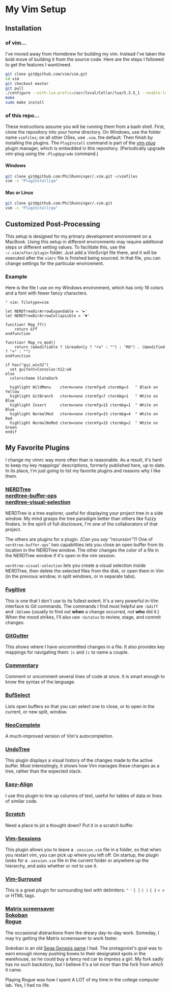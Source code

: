 # My Vim Setup

## Installation
### of vim...
I've moved away from Homebrew for building my vim. Instead I've taken the bold move of building it from the source code. Here are the steps I followed to get the features I want/need.

```bash
git clone git@github.com/vim/vim.git
cd vim
git checkout master
git pull
./configure --with-lua-prefix=/usr/local/Cellar/lua/5.3.5_1 --enable-luainterp --disable-gui --enable-pythoninterp=yes --with-features=huge
make
sudo make install
```

### of this repo...
These instructions assume you will be running them from a bash shell. First, clone the repository into your home directory. On Windows, use the folder name `vimfiles`; on all other OSes, use `.vim`, the default. Then finish by installing the plugins. The `PlugInstall` command is part of the [vim-plug](https://github.com/junegunn/vim-plug) plugin manager, which is embedded in this repository. (Periodically upgrade vim-plug using the `:PlugUpgrade` command.)

#### Windows

```bash
git clone git@github.com:PhilRunninger/.vim.git ~/vimfiles
vim -c "PlugInstall|qa"
```
#### Mac or Linux

```bash
git clone git@github.com:PhilRunninger/.vim.git
vim -c "PlugInstall|qa"
```


## Customized Post-Processing

This setup is designed for my primary development environment on a MacBook. Using this setup in different environments may require additional steps or different setting values. To facilitate this, use the `~/.vim/after/plugin` folder. Just add a VimScript file there, and it will be executed after the `vimrc` file is finished being sourced. In that file, you can change settings for the particular environment.

### Example

Here is the file I use on my Windows environment, which has only 16 colors and a font with fewer fancy characters.

```vim
" vim: filetype=vim

let NERDTreeDirArrowExpandable = '►'
let NERDTreeDirArrowCollapsible = '▼'

function! Map_ff()
    return &ff
endfunction

function! Map_ro_mod()
    return (&modifiable ? (&readonly ? "ro" : "") : "RO") . (&modified ? "+" : "")
endfunction

if has("gui_win32")
  set guifont=Consolas:h12:w6
else
  colorscheme SlateDark

  highlight WildMenu    cterm=none ctermfg=0 ctermbg=3   " Black on Yellow
  highlight GitBranch   cterm=none ctermfg=7 ctermbg=1   " White on Blue
  highlight Insert      cterm=none ctermfg=15 ctermbg=1  " White on Blue
  highlight NormalMod   cterm=none ctermfg=15 ctermbg=4  " White on Red
  highlight NormalNoMod cterm=none ctermfg=15 ctermbg=2  " White on Green
endif
```

## My Favorite Plugins

I change my vimrc way more often than is reasonable. As a result, it's hard to keep my key mappings' descriptions, formerly published here, up to date. In its place, I'm just going to list my favorite plugins and reasons why I like them.

### [NERDTree](https://github.com/scrooloose/nerdtree)<br/>[nerdtree-buffer-ops](https://github.com/PhilRunninger/nerdtree-buffer-ops.git)<br/>[nerdtree-visual-selection](https://github.com/PhilRunninger/nerdtree-visual-selection.git)
NERDTree is a tree explorer, useful for displaying your project tree in a side window. My mind grasps the tree paradigm better than others like fuzzy finders. In the spirit of full disclosure, I'm one of the collaborators of that project.

The others are plugins for a plugin. *(Can you say "recursion"?)* One of `nerdtree-buffer-ops`' two capabilities lets you close an open buffer from its location in the NERDTree window. The other changes the color of a file in the NERDTree window if it's open in the vim session.

`nerdtree-visual-selection` lets you create a visual selection inside NERDTree, then delete the selected files from the disk, or open them in Vim (in the previous window, in split windows, or in separate tabs).

### [Fugitive](https://github.com/tpope/vim-fugitive)
This is one that I don't use to its fullest extent. It's a very powerful in-Vim interface to Git commands. The commands I find most helpful are `:Gdiff` and `:Gblame` (usually to find out **when** a change occurred, not **who** did it.) When the mood strikes, I'll also use `:Gstatus` to review, stage, and commit changes.

### [](https://github.com/w0rp/ale.git)
### [GitGutter](https://github.com/airblade/vim-gitgutter)
This shows where I have uncommitted changes in a file. It also provides key mappings for navigating them: `]c` and `[c` to name a couple.

### [Commentary](https://github.com/tpope/vim-commentary.git)
Comment or uncomment several lines of code at once. It is smart enough to know the syntax of the language.

### [](https://github.com/diepm/vim-rest-console.git)
### [BufSelect](https://github.com/PhilRunninger/bufselect.vim.git)
Lists open buffers so that you can select one to close, or to open in the current, or new split, window.

### [](https://github.com/guns/xterm-color-table.vim)
### [](https://github.com/morhetz/gruvbox.git)
### [](https://github.com/sotte/presenting.vim.git)
### [NeoComplete](https://github.com/Shougo/neocomplete.vim)
A much-improved version of Vim's autocompletion.

### [UndoTree](https://github.com/mbbill/undotree)
This plugin displays a visual history of the changes made to the active buffer. Most interestingly, it shows how Vim manages these changes as a tree, rather than the expected stack.

### [Easy-Align](https://github.com/junegunn/vim-easy-align)
I use this plugin to line up columns of text, useful for tables of data or lines of similar code.

### [Scratch](https://github.com/mtth/scratch.vim)
Need a place to jot a thought down? Put it in a scratch buffer.

### [Vim-Sessions](https://github.com/PhilRunninger/vim-sessions.git)
This plugin allows you to leave a `.session.vim` file in a folder, so that when you restart vim, you can pick up where you left off. On startup, the plugin looks for a `.session.vim` file in the current folder or anywhere up the hierarchy, and asks whether or not to use it.

### [](https://github.com/kshenoy/vim-signature)
### [](https://github.com/tpope/vim-repeat)
### [Vim-Surround](https://github.com/tpope/vim-surround)
This is a great plugin for surrounding text with delimiters: `"` `'` `[ ]` `( )` `{ }` `< >` or HTML tags.

### [](https://github.com/tpope/vim-unimpaired)
### [](https://github.com/tommcdo/vim-exchange.git)
### [](https://github.com/chrisbra/Recover.vim.git)
### [](https://github.com/lfv89/vim-interestingwords.git)
### [](https://github.com/tpope/vim-markdown)
### [](https://github.com/elzr/vim-json)
### [](https://github.com/vim-scripts/NSIS-syntax-highlighting)
### [](https://github.com/chrisbra/csv.vim)
### [](https://github.com/tpope/vim-jdaddy)

### [Matrix screensaver](https://github.com/uguu-org/vim-matrix-screensaver.git)<br/>[Sokoban](https://github.com/PhilRunninger/sokoban.vim.git)<br/>[Rogue](https://github.com/katono/rogue.vim.git)
The occasional distractions from the dreary day-to-day work. Someday, I may try getting the Matrix screensaver to work faster.

Sokoban is an old [Sega Genesis game](https://segaretro.org/Shove_It!_...The_Warehouse_Game) I had. The protagonist's goal was to earn enough money pushing boxes to their designated spots in the warehouse, so he could buy a fancy red car to impress a girl. My fork sadly has no such backstory, but I believe it's a lot nicer than the fork from which it came.

Playing Rogue was how I spent A LOT of my time in the college computer lab. Yes, I had no life.

